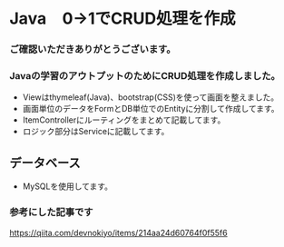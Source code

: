 # Java　0→1でCRUD処理を作成
### ご確認いただきありがとうございます。
### Javaの学習のアウトプットのためにCRUD処理を作成しました。
- Viewはthymeleaf(Java)、bootstrap(CSS)を使って画面を整えました。
- 画面単位のデータをFormとDB単位でのEntityに分割して作成してます。
- ItemControllerにルーティングをまとめて記載してます。
- ロジック部分はServiceに記載してます。

## データベース
- MySQLを使用してます。

### 参考にした記事です
https://qiita.com/devnokiyo/items/214aa24d60764f0f55f6
